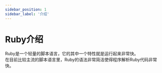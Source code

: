 ```yaml
---
sidebar_position: 1
sidebar_label: '介绍'
---
```


# Ruby介绍

Ruby是一个轻量的脚本语言，它的其中一个特性就是运行起来非常快。</br>
在目前比较主流的脚本语言里，Ruby的语法非常简洁使得程序解析Ruby代码非常快。
